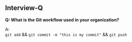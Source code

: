 ## **Interview-Q**

**Q: What is the Git workflow used in your organization?**

A:  
`git add` && `git commit -m "this is my commit"` && `git push`
